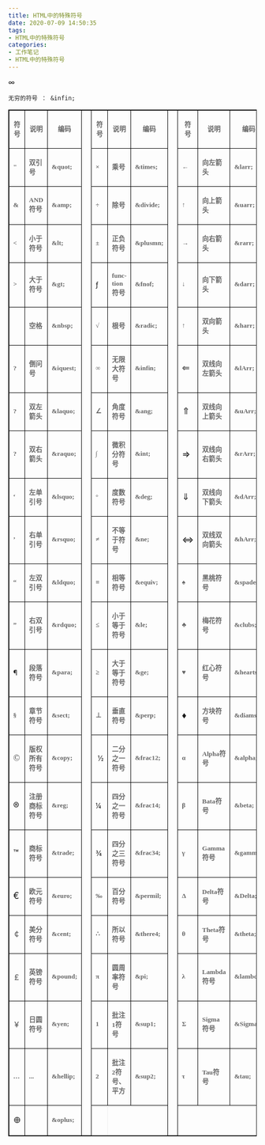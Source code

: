 ```yaml
---
title: HTML中的特殊符号
date: 2020-07-09 14:50:35
tags:
- HTML中的特殊符号
categories: 
- 工作笔记
- HTML中的特殊符号
---
```

&infin;
```
无穷的符号 ： &infin;
```
<table cellpadding="0" border="1" width="708" style="border:1pt solid;"><tbody><tr><td width="29" style="border:1pt solid #000000;width:21.75pt;">
<p align="center" style="text-align:center;"><span style="color:#666666;"><strong><span style="font-family:'宋体';font-size:10pt;">符号</span></strong></span></p>
</td>
<td width="63" style="border:1pt solid #000000;width:47.25pt;">
<p align="center" style="text-align:center;"><span style="color:#666666;"><strong><span style="font-family:'宋体';font-size:10pt;">说明</span></strong></span></p>
</td>
<td width="72" style="border:1pt solid #000000;width:54pt;">
<p align="center" style="text-align:center;"><span style="color:#666666;"><strong><span style="font-family:'宋体';font-size:10pt;">编码</span></strong></span></p>
</td>
<td rowspan="25" width="17" style="border:1pt solid #000000;width:12.75pt;">
<p align="center" style="text-align:center;"><span style="color:#666666;"><strong><span lang="en-us" style="font-family:'宋体';font-size:10pt;" xml:lang="en-us">&nbsp;</span></strong></span></p>
</td>
<td width="36" style="border:1pt solid #000000;width:27pt;">
<p align="center" style="text-align:center;"><span style="color:#666666;"><strong><span style="font-family:'宋体';font-size:10pt;">符号</span></strong></span></p>
</td>
<td width="94" style="border:1pt solid #000000;width:70.5pt;">
<p align="center" style="text-align:center;"><span style="color:#666666;"><strong><span style="font-family:'宋体';font-size:10pt;">说明</span></strong></span></p>
</td>
<td width="72" style="border:1pt solid #000000;width:54pt;">
<p align="center" style="text-align:center;"><span style="color:#666666;"><strong><span style="font-family:'宋体';font-size:10pt;">编码</span></strong></span></p>
</td>
<td rowspan="25" width="17" style="border:1pt solid #000000;width:12.75pt;">
<p align="center" style="text-align:center;"><span style="color:#666666;"><strong><span lang="en-us" style="font-family:'宋体';font-size:10pt;" xml:lang="en-us">&nbsp;</span></strong></span></p>
</td>
<td width="36" style="border:1pt solid #000000;width:27pt;">
<p align="center" style="text-align:center;"><span style="color:#666666;"><strong><span style="font-family:'宋体';font-size:10pt;">符号</span></strong></span></p>
</td>
<td width="96" style="border:1pt solid #000000;width:72pt;">
<p align="center" style="text-align:center;"><span style="color:#666666;"><strong><span style="font-family:'宋体';font-size:10pt;">说明</span></strong></span></p>
</td>
<td width="73" style="border:1pt solid #000000;width:54.75pt;">
<p align="center" style="text-align:center;"><span style="color:#666666;"><strong><span style="font-family:'宋体';font-size:10pt;">编码</span></strong></span></p>
</td>
</tr><tr><td width="29" style="border:1pt solid #000000;width:21.75pt;">
<p align="left" style="text-align:left;"><span style="color:#666666;"><strong><span lang="en-us" style="font-family:'宋体';font-size:10pt;" xml:lang="en-us">"</span></strong></span></p>
</td>
<td width="63" style="border:1pt solid #000000;width:47.25pt;">
<p align="left" style="text-align:left;"><span style="color:#666666;"><strong><span style="font-family:'宋体';font-size:10pt;">双引号</span></strong></span></p>
</td>
<td width="72" style="border:1pt solid #000000;width:54pt;">
<p align="left" style="text-align:left;"><span style="color:#666666;"><strong><span lang="en-us" style="font-family:'宋体';font-size:10pt;" xml:lang="en-us">&amp;quot;</span></strong></span></p>
</td>
<td width="36" style="border:1pt solid #000000;width:27pt;">
<p align="left" style="text-align:left;"><span style="color:#666666;"><strong><span style="font-family:'宋体';font-size:10pt;">×</span></strong></span></p>
</td>
<td width="94" style="border:1pt solid #000000;width:70.5pt;">
<p align="left" style="text-align:left;"><span style="color:#666666;"><strong><span style="font-family:'宋体';font-size:10pt;">乘号</span></strong></span></p>
</td>
<td width="72" style="border:1pt solid #000000;width:54pt;">
<p align="left" style="text-align:left;"><span style="color:#666666;"><strong><span lang="en-us" style="font-family:'宋体';font-size:10pt;" xml:lang="en-us">&amp;times;</span></strong></span></p>
</td>
<td width="36" style="border:1pt solid #000000;width:27pt;">
<p align="left" style="text-align:left;"><span style="color:#666666;"><strong><span style="font-family:'宋体';font-size:10pt;">←</span></strong></span></p>
</td>
<td width="96" style="border:1pt solid #000000;width:72pt;">
<p align="left" style="text-align:left;"><span style="color:#666666;"><strong><span style="font-family:'宋体';font-size:10pt;">向左箭头</span></strong></span></p>
</td>
<td width="73" style="border:1pt solid #000000;width:54.75pt;">
<p align="left" style="text-align:left;"><span style="color:#666666;"><strong><span lang="en-us" style="font-family:'宋体';font-size:10pt;" xml:lang="en-us">&amp;larr;</span></strong></span></p>
</td>
</tr><tr><td width="29" style="border:1pt solid #000000;width:21.75pt;">
<p align="left" style="text-align:left;"><span style="color:#666666;"><strong><span lang="en-us" style="font-family:'宋体';font-size:10pt;" xml:lang="en-us">&amp;</span></strong></span></p>
</td>
<td width="63" style="border:1pt solid #000000;width:47.25pt;">
<p align="left" style="text-align:left;"><span style="color:#666666;"><strong><span lang="en-us" style="font-family:'宋体';font-size:10pt;" xml:lang="en-us">AND</span><span style="font-family:'宋体';font-size:10pt;">符号</span></strong></span></p>
</td>
<td width="72" style="border:1pt solid #000000;width:54pt;">
<p align="left" style="text-align:left;"><span style="color:#666666;"><strong><span lang="en-us" style="font-family:'宋体';font-size:10pt;" xml:lang="en-us">&amp;amp;</span></strong></span></p>
</td>
<td width="36" style="border:1pt solid #000000;width:27pt;">
<p align="left" style="text-align:left;"><span style="color:#666666;"><strong><span style="font-family:'宋体';font-size:10pt;">÷</span></strong></span></p>
</td>
<td width="94" style="border:1pt solid #000000;width:70.5pt;">
<p align="left" style="text-align:left;"><span style="color:#666666;"><strong><span style="font-family:'宋体';font-size:10pt;">除号</span></strong></span></p>
</td>
<td width="72" style="border:1pt solid #000000;width:54pt;">
<p align="left" style="text-align:left;"><span style="color:#666666;"><strong><span lang="en-us" style="font-family:'宋体';font-size:10pt;" xml:lang="en-us">&amp;divide;</span></strong></span></p>
</td>
<td width="36" style="border:1pt solid #000000;width:27pt;">
<p align="left" style="text-align:left;"><span style="color:#666666;"><strong><span style="font-family:'宋体';font-size:10pt;">↑</span></strong></span></p>
</td>
<td width="96" style="border:1pt solid #000000;width:72pt;">
<p align="left" style="text-align:left;"><span style="color:#666666;"><strong><span style="font-family:'宋体';font-size:10pt;">向上箭头</span></strong></span></p>
</td>
<td width="73" style="border:1pt solid #000000;width:54.75pt;">
<p align="left" style="text-align:left;"><span style="color:#666666;"><strong><span lang="en-us" style="font-family:'宋体';font-size:10pt;" xml:lang="en-us">&amp;uarr;</span></strong></span></p>
</td>
</tr><tr><td width="29" style="border:1pt solid #000000;width:21.75pt;">
<p align="left" style="text-align:left;"><span style="color:#666666;"><strong><span lang="en-us" style="font-family:'宋体';font-size:10pt;" xml:lang="en-us">&lt;&nbsp;</span></strong></span></p>
</td>
<td width="63" style="border:1pt solid #000000;width:47.25pt;">
<p align="left" style="text-align:left;"><span style="color:#666666;"><strong><span style="font-family:'宋体';font-size:10pt;">小于符号</span></strong></span></p>
</td>
<td width="72" style="border:1pt solid #000000;width:54pt;">
<p align="left" style="text-align:left;"><span style="color:#666666;"><strong><span lang="en-us" style="font-family:'宋体';font-size:10pt;" xml:lang="en-us">&amp;lt;</span></strong></span></p>
</td>
<td width="36" style="border:1pt solid #000000;width:27pt;">
<p align="left" style="text-align:left;"><span style="color:#666666;"><strong><span style="font-family:'宋体';font-size:10pt;">±</span></strong></span></p>
</td>
<td width="94" style="border:1pt solid #000000;width:70.5pt;">
<p align="left" style="text-align:left;"><span style="color:#666666;"><strong><span style="font-family:'宋体';font-size:10pt;">正负符号</span></strong></span></p>
</td>
<td width="72" style="border:1pt solid #000000;width:54pt;">
<p align="left" style="text-align:left;"><span style="color:#666666;"><strong><span lang="en-us" style="font-family:'宋体';font-size:10pt;" xml:lang="en-us">&amp;plusmn;</span></strong></span></p>
</td>
<td width="36" style="border:1pt solid #000000;width:27pt;">
<p align="left" style="text-align:left;"><span style="color:#666666;"><strong><span style="font-family:'宋体';font-size:10pt;">→</span></strong></span></p>
</td>
<td width="96" style="border:1pt solid #000000;width:72pt;">
<p align="left" style="text-align:left;"><span style="color:#666666;"><strong><span style="font-family:'宋体';font-size:10pt;">向右箭头</span></strong></span></p>
</td>
<td width="73" style="border:1pt solid #000000;width:54.75pt;">
<p align="left" style="text-align:left;"><span style="color:#666666;"><strong><span lang="en-us" style="font-family:'宋体';font-size:10pt;" xml:lang="en-us">&amp;rarr;</span></strong></span></p>
</td>
</tr><tr><td width="29" style="border:1pt solid #000000;width:21.75pt;">
<p align="left" style="text-align:left;"><span style="color:#666666;"><strong><span lang="en-us" style="font-family:'宋体';font-size:10pt;" xml:lang="en-us">&gt;&nbsp;</span></strong></span></p>
</td>
<td width="63" style="border:1pt solid #000000;width:47.25pt;">
<p align="left" style="text-align:left;"><span style="color:#666666;"><strong><span style="font-family:'宋体';font-size:10pt;">大于符号</span></strong></span></p>
</td>
<td width="72" style="border:1pt solid #000000;width:54pt;">
<p align="left" style="text-align:left;"><span style="color:#666666;"><strong><span lang="en-us" style="font-family:'宋体';font-size:10pt;" xml:lang="en-us">&amp;gt;</span></strong></span></p>
</td>
<td width="36" style="border:1pt solid #000000;width:27pt;">
<p align="left" style="text-align:left;"><span style="font-size:14px;">ƒ</span><br></p>
</td>
<td width="94" style="border:1pt solid #000000;width:70.5pt;">
<p align="left" style="text-align:left;"><span style="color:#666666;"><strong><span lang="en-us" style="font-family:'宋体';font-size:10pt;" xml:lang="en-us">function</span><span style="font-family:'宋体';font-size:10pt;">符号</span></strong></span></p>
</td>
<td width="72" style="border:1pt solid #000000;width:54pt;">
<p align="left" style="text-align:left;"><span style="color:#666666;"><strong><span lang="en-us" style="font-family:'宋体';font-size:10pt;" xml:lang="en-us">&amp;fnof;</span></strong></span></p>
</td>
<td width="36" style="border:1pt solid #000000;width:27pt;">
<p align="left" style="text-align:left;"><span style="color:#666666;"><strong><span style="font-family:'宋体';font-size:10pt;">↓</span></strong></span></p>
</td>
<td width="96" style="border:1pt solid #000000;width:72pt;">
<p align="left" style="text-align:left;"><span style="color:#666666;"><strong><span style="font-family:'宋体';font-size:10pt;">向下箭头</span></strong></span></p>
</td>
<td width="73" style="border:1pt solid #000000;width:54.75pt;">
<p align="left" style="text-align:left;"><span style="color:#666666;"><strong><span lang="en-us" style="font-family:'宋体';font-size:10pt;" xml:lang="en-us">&amp;darr;</span></strong></span></p>
</td>
</tr><tr><td width="29" style="border:1pt solid #000000;width:21.75pt;">
<p align="left" style="text-align:left;"><span style="color:#666666;"><strong><span lang="en-us" style="font-family:'宋体';font-size:10pt;" xml:lang="en-us">&nbsp;</span></strong></span></p>
</td>
<td width="63" style="border:1pt solid #000000;width:47.25pt;">
<p align="left" style="text-align:left;"><span style="color:#666666;"><strong><span style="font-family:'宋体';font-size:10pt;">空格</span></strong></span></p>
</td>
<td width="72" style="border:1pt solid #000000;width:54pt;">
<p align="left" style="text-align:left;"><span style="color:#666666;"><strong><span lang="en-us" style="font-family:'宋体';font-size:10pt;" xml:lang="en-us">&amp;nbsp;</span></strong></span></p>
</td>
<td width="36" style="border:1pt solid #000000;width:27pt;">
<p align="left" style="text-align:left;"><span style="color:#666666;"><strong><span style="font-family:'宋体';font-size:10pt;">√</span></strong></span></p>
</td>
<td width="94" style="border:1pt solid #000000;width:70.5pt;">
<p align="left" style="text-align:left;"><span style="color:#666666;"><strong><span style="font-family:'宋体';font-size:10pt;">根号</span></strong></span></p>
</td>
<td width="72" style="border:1pt solid #000000;width:54pt;">
<p align="left" style="text-align:left;"><span style="color:#666666;"><strong><span lang="en-us" style="font-family:'宋体';font-size:10pt;" xml:lang="en-us">&amp;radic;</span></strong></span></p>
</td>
<td width="36" style="border:1pt solid #000000;width:27pt;">
<p align="left" style="text-align:left;"><span style="color:#666666;"><strong><span lang="en-us" style="font-family:'宋体';font-size:10pt;" xml:lang="en-us">↑</span></strong></span></p>
</td>
<td width="96" style="border:1pt solid #000000;width:72pt;">
<p align="left" style="text-align:left;"><span style="color:#666666;"><strong><span style="font-family:'宋体';font-size:10pt;">双向箭头</span></strong></span></p>
</td>
<td width="73" style="border:1pt solid #000000;width:54.75pt;">
<p align="left" style="text-align:left;"><span style="color:#666666;"><strong><span lang="en-us" style="font-family:'宋体';font-size:10pt;" xml:lang="en-us">&amp;harr;</span></strong></span></p>
</td>
</tr><tr><td width="29" style="border:1pt solid #000000;width:21.75pt;">
<p align="left" style="text-align:left;"><span style="color:#666666;"><strong><span lang="en-us" style="font-family:'宋体';font-size:10pt;" xml:lang="en-us">?</span></strong></span></p>
</td>
<td width="63" style="border:1pt solid #000000;width:47.25pt;">
<p align="left" style="text-align:left;"><span style="color:#666666;"><strong><span style="font-family:'宋体';font-size:10pt;">倒问号</span></strong></span></p>
</td>
<td width="72" style="border:1pt solid #000000;width:54pt;">
<p align="left" style="text-align:left;"><span style="color:#666666;"><strong><span lang="en-us" style="font-family:'宋体';font-size:10pt;" xml:lang="en-us">&amp;iquest;</span></strong></span></p>
</td>
<td width="36" style="border:1pt solid #000000;width:27pt;">
<p align="left" style="text-align:left;"><span style="color:#666666;"><strong><span style="font-family:'宋体';font-size:10pt;">∞</span></strong></span></p>
</td>
<td width="94" style="border:1pt solid #000000;width:70.5pt;">
<p align="left" style="text-align:left;"><span style="color:#666666;"><strong><span style="font-family:'宋体';font-size:10pt;">无限大符号</span></strong></span></p>
</td>
<td width="72" style="border:1pt solid #000000;width:54pt;">
<p align="left" style="text-align:left;"><span style="color:#666666;"><strong><span lang="en-us" style="font-family:'宋体';font-size:10pt;" xml:lang="en-us">&amp;infin;</span></strong></span></p>
</td>
<td width="36" style="border:1pt solid #000000;width:27pt;">
<p align="left" style="text-align:left;"><span style="color:#666666;"><strong><span lang="en-us" style="font-family:'宋体';font-size:10pt;" xml:lang="en-us"><span style="font-size:18px;">⇐</span></span></strong></span></p>
</td>
<td width="96" style="border:1pt solid #000000;width:72pt;">
<p align="left" style="text-align:left;"><span style="color:#666666;"><strong><span style="font-family:'宋体';font-size:10pt;">双线向左箭头</span></strong></span></p>
</td>
<td width="73" style="border:1pt solid #000000;width:54.75pt;">
<p align="left" style="text-align:left;"><span style="color:#666666;"><strong><span lang="en-us" style="font-family:'宋体';font-size:10pt;" xml:lang="en-us">&amp;lArr;</span></strong></span></p>
</td>
</tr><tr><td width="29" style="border:1pt solid #000000;width:21.75pt;">
<p align="left" style="text-align:left;"><span style="color:#666666;"><strong><span lang="en-us" style="font-family:'宋体';font-size:10pt;" xml:lang="en-us">?</span></strong></span></p>
</td>
<td width="63" style="border:1pt solid #000000;width:47.25pt;">
<p align="left" style="text-align:left;"><span style="color:#666666;"><strong><span style="font-family:'宋体';font-size:10pt;">双左箭头</span></strong></span></p>
</td>
<td width="72" style="border:1pt solid #000000;width:54pt;">
<p align="left" style="text-align:left;"><span style="color:#666666;"><strong><span lang="en-us" style="font-family:'宋体';font-size:10pt;" xml:lang="en-us">&amp;laquo;</span></strong></span></p>
</td>
<td width="36" style="border:1pt solid #000000;width:27pt;">
<p align="left" style="text-align:left;"><span style="color:#666666;"><strong><span style="font-family:'宋体';font-size:10pt;">∠</span></strong></span></p>
</td>
<td width="94" style="border:1pt solid #000000;width:70.5pt;">
<p align="left" style="text-align:left;"><span style="color:#666666;"><strong><span style="font-family:'宋体';font-size:10pt;">角度符号</span></strong></span></p>
</td>
<td width="72" style="border:1pt solid #000000;width:54pt;">
<p align="left" style="text-align:left;"><span style="color:#666666;"><strong><span lang="en-us" style="font-family:'宋体';font-size:10pt;" xml:lang="en-us">&amp;ang;</span></strong></span></p>
</td>
<td width="36" style="border:1pt solid #000000;width:27pt;">
<p align="left" style="text-align:left;"><span style="color:#666666;"><strong><span lang="en-us" style="font-family:'宋体';font-size:10pt;" xml:lang="en-us"><span style="font-size:18px;">⇑</span></span></strong></span></p>
</td>
<td width="96" style="border:1pt solid #000000;width:72pt;">
<p align="left" style="text-align:left;"><span style="color:#666666;"><strong><span style="font-family:'宋体';font-size:10pt;">双线向上箭头</span></strong></span></p>
</td>
<td width="73" style="border:1pt solid #000000;width:54.75pt;">
<p align="left" style="text-align:left;"><span style="color:#666666;"><strong><span lang="en-us" style="font-family:'宋体';font-size:10pt;" xml:lang="en-us">&amp;uArr;</span></strong></span></p>
</td>
</tr><tr><td width="29" style="border:1pt solid #000000;width:21.75pt;">
<p align="left" style="text-align:left;"><span style="color:#666666;"><strong><span lang="en-us" style="font-family:'宋体';font-size:10pt;" xml:lang="en-us">?</span></strong></span></p>
</td>
<td width="63" style="border:1pt solid #000000;width:47.25pt;">
<p align="left" style="text-align:left;"><span style="color:#666666;"><strong><span style="font-family:'宋体';font-size:10pt;">双右箭头</span></strong></span></p>
</td>
<td width="72" style="border:1pt solid #000000;width:54pt;">
<p align="left" style="text-align:left;"><span style="color:#666666;"><strong><span lang="en-us" style="font-family:'宋体';font-size:10pt;" xml:lang="en-us">&amp;raquo;</span></strong></span></p>
</td>
<td width="36" style="border:1pt solid #000000;width:27pt;">
<p align="left" style="text-align:left;"><span style="color:#666666;"><strong><span style="font-family:'宋体';font-size:10pt;">∫</span></strong></span></p>
</td>
<td width="94" style="border:1pt solid #000000;width:70.5pt;">
<p align="left" style="text-align:left;"><span style="color:#666666;"><strong><span style="font-family:'宋体';font-size:10pt;">微积分符号</span></strong></span></p>
</td>
<td width="72" style="border:1pt solid #000000;width:54pt;">
<p align="left" style="text-align:left;"><span style="color:#666666;"><strong><span lang="en-us" style="font-family:'宋体';font-size:10pt;" xml:lang="en-us">&amp;int;</span></strong></span></p>
</td>
<td width="36" style="border:1pt solid #000000;width:27pt;">
<p align="left" style="text-align:left;"><span style="font-size:18px;">⇒</span><br></p>
</td>
<td width="96" style="border:1pt solid #000000;width:72pt;">
<p align="left" style="text-align:left;"><span style="color:#666666;"><strong><span style="font-family:'宋体';font-size:10pt;">双线向右箭头</span></strong></span></p>
</td>
<td width="73" style="border:1pt solid #000000;width:54.75pt;">
<p align="left" style="text-align:left;"><span style="color:#666666;"><strong><span lang="en-us" style="font-family:'宋体';font-size:10pt;" xml:lang="en-us">&amp;rArr;</span></strong></span></p>
</td>
</tr><tr><td width="29" style="border:1pt solid #000000;width:21.75pt;">
<p align="left" style="text-align:left;"><span style="color:#666666;"><strong><span style="font-family:'宋体';font-size:10pt;">‘</span></strong></span></p>
</td>
<td width="63" style="border:1pt solid #000000;width:47.25pt;">
<p align="left" style="text-align:left;"><span style="color:#666666;"><strong><span style="font-family:'宋体';font-size:10pt;">左单引号</span></strong></span></p>
</td>
<td width="72" style="border:1pt solid #000000;width:54pt;">
<p align="left" style="text-align:left;"><span style="color:#666666;"><strong><span lang="en-us" style="font-family:'宋体';font-size:10pt;" xml:lang="en-us">&amp;lsquo;</span></strong></span></p>
</td>
<td width="36" style="border:1pt solid #000000;width:27pt;">
<p align="left" style="text-align:left;"><span style="color:#666666;"><strong><span style="font-family:'宋体';font-size:10pt;">°</span></strong></span></p>
</td>
<td width="94" style="border:1pt solid #000000;width:70.5pt;">
<p align="left" style="text-align:left;"><span style="color:#666666;"><strong><span style="font-family:'宋体';font-size:10pt;">度数符号</span></strong></span></p>
</td>
<td width="72" style="border:1pt solid #000000;width:54pt;">
<p align="left" style="text-align:left;"><span style="color:#666666;"><strong><span lang="en-us" style="font-family:'宋体';font-size:10pt;" xml:lang="en-us">&amp;deg;</span></strong></span></p>
</td>
<td width="36" style="border:1pt solid #000000;width:27pt;">
<p align="left" style="text-align:left;"><span style="font-size:18px;">⇓</span><br></p>
</td>
<td width="96" style="border:1pt solid #000000;width:72pt;">
<p align="left" style="text-align:left;"><span style="color:#666666;"><strong><span style="font-family:'宋体';font-size:10pt;">双线向下箭头</span></strong></span></p>
</td>
<td width="73" style="border:1pt solid #000000;width:54.75pt;">
<p align="left" style="text-align:left;"><span style="color:#666666;"><strong><span lang="en-us" style="font-family:'宋体';font-size:10pt;" xml:lang="en-us">&amp;dArr;</span></strong></span></p>
</td>
</tr><tr><td width="29" style="border:1pt solid #000000;width:21.75pt;">
<p align="left" style="text-align:left;"><span style="color:#666666;"><strong><span style="font-family:'宋体';font-size:10pt;">’</span></strong></span></p>
</td>
<td width="63" style="border:1pt solid #000000;width:47.25pt;">
<p align="left" style="text-align:left;"><span style="color:#666666;"><strong><span style="font-family:'宋体';font-size:10pt;">右单引号</span></strong></span></p>
</td>
<td width="72" style="border:1pt solid #000000;width:54pt;">
<p align="left" style="text-align:left;"><span style="color:#666666;"><strong><span lang="en-us" style="font-family:'宋体';font-size:10pt;" xml:lang="en-us">&amp;rsquo;</span></strong></span></p>
</td>
<td width="36" style="border:1pt solid #000000;width:27pt;">
<p align="left" style="text-align:left;"><span style="color:#666666;"><strong><span style="font-family:'宋体';font-size:10pt;">≠</span></strong></span></p>
</td>
<td width="94" style="border:1pt solid #000000;width:70.5pt;">
<p align="left" style="text-align:left;"><span style="color:#666666;"><strong><span style="font-family:'宋体';font-size:10pt;">不等于符号</span></strong></span></p>
</td>
<td width="72" style="border:1pt solid #000000;width:54pt;">
<p align="left" style="text-align:left;"><span style="color:#666666;"><strong><span lang="en-us" style="font-family:'宋体';font-size:10pt;" xml:lang="en-us">&amp;ne;</span></strong></span></p>
</td>
<td width="36" style="border:1pt solid #000000;width:27pt;">
<p align="left" style="text-align:left;"><span style="font-size:18px;">⇔</span><br></p>
</td>
<td width="96" style="border:1pt solid #000000;width:72pt;">
<p align="left" style="text-align:left;"><span style="color:#666666;"><strong><span style="font-family:'宋体';font-size:10pt;">双线双向箭头</span></strong></span></p>
</td>
<td width="73" style="border:1pt solid #000000;width:54.75pt;">
<p align="left" style="text-align:left;"><span style="color:#666666;"><strong><span lang="en-us" style="font-family:'宋体';font-size:10pt;" xml:lang="en-us">&amp;hArr;</span></strong></span></p>
</td>
</tr><tr><td width="29" style="border:1pt solid #000000;width:21.75pt;">
<p align="left" style="text-align:left;"><span style="color:#666666;"><strong><span style="font-family:'宋体';font-size:10pt;">“</span></strong></span></p>
</td>
<td width="63" style="border:1pt solid #000000;width:47.25pt;">
<p align="left" style="text-align:left;"><span style="color:#666666;"><strong><span style="font-family:'宋体';font-size:10pt;">左双引号</span></strong></span></p>
</td>
<td width="72" style="border:1pt solid #000000;width:54pt;">
<p align="left" style="text-align:left;"><span style="color:#666666;"><strong><span lang="en-us" style="font-family:'宋体';font-size:10pt;" xml:lang="en-us">&amp;ldquo;</span></strong></span></p>
</td>
<td width="36" style="border:1pt solid #000000;width:27pt;">
<p align="left" style="text-align:left;"><span style="color:#666666;"><strong><span style="font-family:'宋体';font-size:10pt;">≡</span></strong></span></p>
</td>
<td width="94" style="border:1pt solid #000000;width:70.5pt;">
<p align="left" style="text-align:left;"><span style="color:#666666;"><strong><span style="font-family:'宋体';font-size:10pt;">相等符号</span></strong></span></p>
</td>
<td width="72" style="border:1pt solid #000000;width:54pt;">
<p align="left" style="text-align:left;"><span style="color:#666666;"><strong><span lang="en-us" style="font-family:'宋体';font-size:10pt;" xml:lang="en-us">&amp;equiv;</span></strong></span></p>
</td>
<td width="36" style="border:1pt solid #000000;width:27pt;">
<p align="left" style="text-align:left;"><span style="color:#666666;"><strong><span lang="en-us" style="font-family:'宋体';font-size:10pt;" xml:lang="en-us">♠</span></strong></span></p>
</td>
<td width="96" style="border:1pt solid #000000;width:72pt;">
<p align="left" style="text-align:left;"><span style="color:#666666;"><strong><span style="font-family:'宋体';font-size:10pt;">黑桃符号</span></strong></span></p>
</td>
<td width="73" style="border:1pt solid #000000;width:54.75pt;">
<p align="left" style="text-align:left;"><span style="color:#666666;"><strong><span lang="en-us" style="font-family:'宋体';font-size:10pt;" xml:lang="en-us">&amp;spades;</span></strong></span></p>
</td>
</tr><tr><td width="29" style="border:1pt solid #000000;width:21.75pt;">
<p align="left" style="text-align:left;"><span style="color:#666666;"><strong><span style="font-family:'宋体';font-size:10pt;">”</span></strong></span></p>
</td>
<td width="63" style="border:1pt solid #000000;width:47.25pt;">
<p align="left" style="text-align:left;"><span style="color:#666666;"><strong><span style="font-family:'宋体';font-size:10pt;">右双引号</span></strong></span></p>
</td>
<td width="72" style="border:1pt solid #000000;width:54pt;">
<p align="left" style="text-align:left;"><span style="color:#666666;"><strong><span lang="en-us" style="font-family:'宋体';font-size:10pt;" xml:lang="en-us">&amp;rdquo;</span></strong></span></p>
</td>
<td width="36" style="border:1pt solid #000000;width:27pt;">
<p align="left" style="text-align:left;"><span style="color:#666666;"><strong><span style="font-family:'宋体';font-size:10pt;">≤</span></strong></span></p>
</td>
<td width="94" style="border:1pt solid #000000;width:70.5pt;">
<p align="left" style="text-align:left;"><span style="color:#666666;"><strong><span style="font-family:'宋体';font-size:10pt;">小于等于符号</span></strong></span></p>
</td>
<td width="72" style="border:1pt solid #000000;width:54pt;">
<p align="left" style="text-align:left;"><span style="color:#666666;"><strong><span lang="en-us" style="font-family:'宋体';font-size:10pt;" xml:lang="en-us">&amp;le;</span></strong></span></p>
</td>
<td width="36" style="border:1pt solid #000000;width:27pt;">
<p align="left" style="text-align:left;"><span style="color:#666666;"><strong><span lang="en-us" style="font-family:'宋体';font-size:10pt;" xml:lang="en-us">♣</span></strong></span></p>
</td>
<td width="96" style="border:1pt solid #000000;width:72pt;">
<p align="left" style="text-align:left;"><span style="color:#666666;"><strong><span style="font-family:'宋体';font-size:10pt;">梅花符号</span></strong></span></p>
</td>
<td width="73" style="border:1pt solid #000000;width:54.75pt;">
<p align="left" style="text-align:left;"><span style="color:#666666;"><strong><span lang="en-us" style="font-family:'宋体';font-size:10pt;" xml:lang="en-us">&amp;clubs;</span></strong></span></p>
</td>
</tr><tr><td width="29" style="border:1pt solid #000000;width:21.75pt;">
<p align="left" style="text-align:left;"><span style="font-size:14px;">¶</span><br></p>
</td>
<td width="63" style="border:1pt solid #000000;width:47.25pt;">
<p align="left" style="text-align:left;"><span style="color:#666666;"><strong><span style="font-family:'宋体';font-size:10pt;">段落符号</span></strong></span></p>
</td>
<td width="72" style="border:1pt solid #000000;width:54pt;">
<p align="left" style="text-align:left;"><span style="color:#666666;"><strong><span lang="en-us" style="font-family:'宋体';font-size:10pt;" xml:lang="en-us">&amp;para;</span></strong></span></p>
</td>
<td width="36" style="border:1pt solid #000000;width:27pt;">
<p align="left" style="text-align:left;"><span style="color:#666666;"><strong><span style="font-family:'宋体';font-size:10pt;">≥</span></strong></span></p>
</td>
<td width="94" style="border:1pt solid #000000;width:70.5pt;">
<p align="left" style="text-align:left;"><span style="color:#666666;"><strong><span style="font-family:'宋体';font-size:10pt;">大于等于符号</span></strong></span></p>
</td>
<td width="72" style="border:1pt solid #000000;width:54pt;">
<p align="left" style="text-align:left;"><span style="color:#666666;"><strong><span lang="en-us" style="font-family:'宋体';font-size:10pt;" xml:lang="en-us">&amp;ge;</span></strong></span></p>
</td>
<td width="36" style="border:1pt solid #000000;width:27pt;">
<p align="left" style="text-align:left;"><span style="color:#666666;"><strong><span lang="en-us" style="font-family:'宋体';font-size:10pt;" xml:lang="en-us">♥</span></strong></span></p>
</td>
<td width="96" style="border:1pt solid #000000;width:72pt;">
<p align="left" style="text-align:left;"><span style="color:#666666;"><strong><span style="font-family:'宋体';font-size:10pt;">红心符号</span></strong></span></p>
</td>
<td width="73" style="border:1pt solid #000000;width:54.75pt;">
<p align="left" style="text-align:left;"><span style="color:#666666;"><strong><span lang="en-us" style="font-family:'宋体';font-size:10pt;" xml:lang="en-us">&amp;hearts;</span></strong></span></p>
</td>
</tr><tr><td width="29" style="border:1pt solid #000000;width:21.75pt;">
<p align="left" style="text-align:left;"><span style="color:#666666;"><strong><span style="font-family:'宋体';font-size:10pt;">§</span></strong></span></p>
</td>
<td width="63" style="border:1pt solid #000000;width:47.25pt;">
<p align="left" style="text-align:left;"><span style="color:#666666;"><strong><span style="font-family:'宋体';font-size:10pt;">章节符号</span></strong></span></p>
</td>
<td width="72" style="border:1pt solid #000000;width:54pt;">
<p align="left" style="text-align:left;"><span style="color:#666666;"><strong><span lang="en-us" style="font-family:'宋体';font-size:10pt;" xml:lang="en-us">&amp;sect;</span></strong></span></p>
</td>
<td width="36" style="border:1pt solid #000000;width:27pt;">
<p align="left" style="text-align:left;"><span style="color:#666666;"><strong><span style="font-family:'宋体';font-size:10pt;">⊥</span></strong></span></p>
</td>
<td width="94" style="border:1pt solid #000000;width:70.5pt;">
<p align="left" style="text-align:left;"><span style="color:#666666;"><strong><span style="font-family:'宋体';font-size:10pt;">垂直符号</span></strong></span></p>
</td>
<td width="72" style="border:1pt solid #000000;width:54pt;">
<p align="left" style="text-align:left;"><span style="color:#666666;"><strong><span lang="en-us" style="font-family:'宋体';font-size:10pt;" xml:lang="en-us">&amp;perp;</span></strong></span></p>
</td>
<td width="36" style="border:1pt solid #000000;width:27pt;">
<p align="left" style="text-align:left;"><span style="font-size:18px;">♦</span><br></p>
</td>
<td width="96" style="border:1pt solid #000000;width:72pt;">
<p align="left" style="text-align:left;"><span style="color:#666666;"><strong><span style="font-family:'宋体';font-size:10pt;">方块符号</span></strong></span></p>
</td>
<td width="73" style="border:1pt solid #000000;width:54.75pt;">
<p align="left" style="text-align:left;"><span style="color:#666666;"><strong><span lang="en-us" style="font-family:'宋体';font-size:10pt;" xml:lang="en-us">&amp;diams;</span></strong></span></p>
</td>
</tr><tr><td width="29" style="border:1pt solid #000000;width:21.75pt;">
<p align="left" style="text-align:left;"><span style="color:#666666;"><strong><span lang="en-us" style="font-family:'宋体';font-size:10pt;" xml:lang="en-us"><span style="font-size:18px;">©</span></span></strong></span></p>
</td>
<td width="63" style="border:1pt solid #000000;width:47.25pt;">
<p align="left" style="text-align:left;"><span style="color:#666666;"><strong><span style="font-family:'宋体';font-size:10pt;">版权所有符号</span></strong></span></p>
</td>
<td width="72" style="border:1pt solid #000000;width:54pt;">
<p align="left" style="text-align:left;"><span style="color:#666666;"><strong><span lang="en-us" style="font-family:'宋体';font-size:10pt;" xml:lang="en-us">&amp;copy;</span></strong></span></p>
</td>
<td width="36" style="border:1pt solid #000000;width:27pt;">
<p align="left" style="text-align:left;">&nbsp;<span style="font-size:14px;">½</span><br></p>
</td>
<td width="94" style="border:1pt solid #000000;width:70.5pt;">
<p align="left" style="text-align:left;"><span style="color:#666666;"><strong><span style="font-family:'宋体';font-size:10pt;">二分之一符号</span></strong></span></p>
</td>
<td width="72" style="border:1pt solid #000000;width:54pt;">
<p align="left" style="text-align:left;"><span style="color:#666666;"><strong><span lang="en-us" style="font-family:'宋体';font-size:10pt;" xml:lang="en-us">&amp;frac12;</span></strong></span></p>
</td>
<td width="36" style="border:1pt solid #000000;width:27pt;">
<p align="left" style="text-align:left;"><span style="color:#666666;"><strong><span style="font-family:'宋体';font-size:10pt;">α</span></strong></span></p>
</td>
<td width="96" style="border:1pt solid #000000;width:72pt;">
<p align="left" style="text-align:left;"><span style="color:#666666;"><strong><span lang="en-us" style="font-family:'宋体';font-size:10pt;" xml:lang="en-us">Alpha</span><span style="font-family:'宋体';font-size:10pt;">符号</span></strong></span></p>
</td>
<td width="73" style="border:1pt solid #000000;width:54.75pt;">
<p align="left" style="text-align:left;"><span style="color:#666666;"><strong><span lang="en-us" style="font-family:'宋体';font-size:10pt;" xml:lang="en-us">&amp;alpha;</span></strong></span></p>
</td>
</tr><tr><td width="29" style="border:1pt solid #000000;width:21.75pt;">
<p align="left" style="text-align:left;"><span style="font-size:18px;">®</span><br></p>
</td>
<td width="63" style="border:1pt solid #000000;width:47.25pt;">
<p align="left" style="text-align:left;"><span style="color:#666666;"><strong><span style="font-family:'宋体';font-size:10pt;">注册商标符号</span></strong></span></p>
</td>
<td width="72" style="border:1pt solid #000000;width:54pt;">
<p align="left" style="text-align:left;"><span style="color:#666666;"><strong><span lang="en-us" style="font-family:'宋体';font-size:10pt;" xml:lang="en-us">&amp;reg;</span></strong></span></p>
</td>
<td width="36" style="border:1pt solid #000000;width:27pt;">
<p align="left" style="text-align:left;"><span style="font-size:14px;">¼</span><br></p>
</td>
<td width="94" style="border:1pt solid #000000;width:70.5pt;">
<p align="left" style="text-align:left;"><span style="color:#666666;"><strong><span style="font-family:'宋体';font-size:10pt;">四分之一符号</span></strong></span></p>
</td>
<td width="72" style="border:1pt solid #000000;width:54pt;">
<p align="left" style="text-align:left;"><span style="color:#666666;"><strong><span lang="en-us" style="font-family:'宋体';font-size:10pt;" xml:lang="en-us">&amp;frac14;</span></strong></span></p>
</td>
<td width="36" style="border:1pt solid #000000;width:27pt;">
<p align="left" style="text-align:left;"><span style="color:#666666;"><strong><span style="font-family:'宋体';font-size:10pt;">β</span></strong></span></p>
</td>
<td width="96" style="border:1pt solid #000000;width:72pt;">
<p align="left" style="text-align:left;"><span style="color:#666666;"><strong><span lang="en-us" style="font-family:'宋体';font-size:10pt;" xml:lang="en-us">Bata</span><span style="font-family:'宋体';font-size:10pt;">符号</span></strong></span></p>
</td>
<td width="73" style="border:1pt solid #000000;width:54.75pt;">
<p align="left" style="text-align:left;"><span style="color:#666666;"><strong><span lang="en-us" style="font-family:'宋体';font-size:10pt;" xml:lang="en-us">&amp;beta;</span></strong></span></p>
</td>
</tr><tr><td width="29" style="border:1pt solid #000000;width:21.75pt;">
<p align="left" style="text-align:left;"><span style="font-size:18px;">™</span><br></p>
</td>
<td width="63" style="border:1pt solid #000000;width:47.25pt;">
<p align="left" style="text-align:left;"><span style="color:#666666;"><strong><span style="font-family:'宋体';font-size:10pt;">商标符号</span></strong></span></p>
</td>
<td width="72" style="border:1pt solid #000000;width:54pt;">
<p align="left" style="text-align:left;"><span style="color:#666666;"><strong><span lang="en-us" style="font-family:'宋体';font-size:10pt;" xml:lang="en-us">&amp;trade;</span></strong></span></p>
</td>
<td width="36" style="border:1pt solid #000000;width:27pt;">
<p align="left" style="text-align:left;"><span style="font-size:14px;">¾</span><br></p>
</td>
<td width="94" style="border:1pt solid #000000;width:70.5pt;">
<p align="left" style="text-align:left;"><span style="color:#666666;"><strong><span style="font-family:'宋体';font-size:10pt;">四分之三符号</span></strong></span></p>
</td>
<td width="72" style="border:1pt solid #000000;width:54pt;">
<p align="left" style="text-align:left;"><span style="color:#666666;"><strong><span lang="en-us" style="font-family:'宋体';font-size:10pt;" xml:lang="en-us">&amp;frac34;</span></strong></span></p>
</td>
<td width="36" style="border:1pt solid #000000;width:27pt;">
<p align="left" style="text-align:left;"><span style="color:#666666;"><strong><span style="font-family:'宋体';font-size:10pt;">γ</span></strong></span></p>
</td>
<td width="96" style="border:1pt solid #000000;width:72pt;">
<p align="left" style="text-align:left;"><span style="color:#666666;"><strong><span lang="en-us" style="font-family:'宋体';font-size:10pt;" xml:lang="en-us">Gamma</span><span style="font-family:'宋体';font-size:10pt;">符号</span></strong></span></p>
</td>
<td width="73" style="border:1pt solid #000000;width:54.75pt;">
<p align="left" style="text-align:left;"><span style="color:#666666;"><strong><span lang="en-us" style="font-family:'宋体';font-size:10pt;" xml:lang="en-us">&amp;gamma;</span></strong></span></p>
</td>
</tr><tr><td width="29" style="border:1pt solid #000000;width:21.75pt;">
<p align="left" style="text-align:left;"><span style="font-size:18px;">€</span><br></p>
</td>
<td width="63" style="border:1pt solid #000000;width:47.25pt;">
<p align="left" style="text-align:left;"><span style="color:#666666;"><strong><span style="font-family:'宋体';font-size:10pt;">欧元符号</span></strong></span></p>
</td>
<td width="72" style="border:1pt solid #000000;width:54pt;">
<p align="left" style="text-align:left;"><span style="color:#666666;"><strong><span lang="en-us" style="font-family:'宋体';font-size:10pt;" xml:lang="en-us">&amp;euro;</span></strong></span></p>
</td>
<td width="36" style="border:1pt solid #000000;width:27pt;">
<p align="left" style="text-align:left;"><span style="color:#666666;"><strong><span style="font-family:'宋体';font-size:10pt;">‰</span></strong></span></p>
</td>
<td width="94" style="border:1pt solid #000000;width:70.5pt;">
<p align="left" style="text-align:left;"><span style="color:#666666;"><strong><span style="font-family:'宋体';font-size:10pt;">百分符号</span></strong></span></p>
</td>
<td width="72" style="border:1pt solid #000000;width:54pt;">
<p align="left" style="text-align:left;"><span style="color:#666666;"><strong><span lang="en-us" style="font-family:'宋体';font-size:10pt;" xml:lang="en-us">&amp;permil;</span></strong></span></p>
</td>
<td width="36" style="border:1pt solid #000000;width:27pt;">
<p align="left" style="text-align:left;"><span style="color:#666666;"><strong><span style="font-family:'宋体';font-size:10pt;">Δ</span></strong></span></p>
</td>
<td width="96" style="border:1pt solid #000000;width:72pt;">
<p align="left" style="text-align:left;"><span style="color:#666666;"><strong><span lang="en-us" style="font-family:'宋体';font-size:10pt;" xml:lang="en-us">Delta</span><span style="font-family:'宋体';font-size:10pt;">符号</span></strong></span></p>
</td>
<td width="73" style="border:1pt solid #000000;width:54.75pt;">
<p align="left" style="text-align:left;"><span style="color:#666666;"><strong><span lang="en-us" style="font-family:'宋体';font-size:10pt;" xml:lang="en-us">&amp;Delta;</span></strong></span></p>
</td>
</tr><tr><td width="29" style="border:1pt solid #000000;width:21.75pt;">
<p align="left" style="text-align:left;"><span style="color:#666666;"><strong><span style="font-family:'宋体';font-size:10pt;">￠</span></strong></span></p>
</td>
<td width="63" style="border:1pt solid #000000;width:47.25pt;">
<p align="left" style="text-align:left;"><span style="color:#666666;"><strong><span style="font-family:'宋体';font-size:10pt;">美分符号</span></strong></span></p>
</td>
<td width="72" style="border:1pt solid #000000;width:54pt;">
<p align="left" style="text-align:left;"><span style="color:#666666;"><strong><span lang="en-us" style="font-family:'宋体';font-size:10pt;" xml:lang="en-us">&amp;cent;</span></strong></span></p>
</td>
<td width="36" style="border:1pt solid #000000;width:27pt;">
<p align="left" style="text-align:left;"><span style="color:#666666;"><strong><span style="font-family:'宋体';font-size:10pt;">∴</span></strong></span></p>
</td>
<td width="94" style="border:1pt solid #000000;width:70.5pt;">
<p align="left" style="text-align:left;"><span style="color:#666666;"><strong><span style="font-family:'宋体';font-size:10pt;">所以符号</span></strong></span></p>
</td>
<td width="72" style="border:1pt solid #000000;width:54pt;">
<p align="left" style="text-align:left;"><span style="color:#666666;"><strong><span lang="en-us" style="font-family:'宋体';font-size:10pt;" xml:lang="en-us">&amp;there4;</span></strong></span></p>
</td>
<td width="36" style="border:1pt solid #000000;width:27pt;">
<p align="left" style="text-align:left;"><span style="color:#666666;"><strong><span style="font-family:'宋体';font-size:10pt;">θ</span></strong></span></p>
</td>
<td width="96" style="border:1pt solid #000000;width:72pt;">
<p align="left" style="text-align:left;"><span style="color:#666666;"><strong><span lang="en-us" style="font-family:'宋体';font-size:10pt;" xml:lang="en-us">Theta</span><span style="font-family:'宋体';font-size:10pt;">符号</span></strong></span></p>
</td>
<td width="73" style="border:1pt solid #000000;width:54.75pt;">
<p align="left" style="text-align:left;"><span style="color:#666666;"><strong><span lang="en-us" style="font-family:'宋体';font-size:10pt;" xml:lang="en-us">&amp;theta;</span></strong></span></p>
</td>
</tr><tr><td width="29" style="border:1pt solid #000000;width:21.75pt;">
<p align="left" style="text-align:left;"><span style="color:#666666;"><strong><span style="font-family:'宋体';font-size:10pt;">￡</span></strong></span></p>
</td>
<td width="63" style="border:1pt solid #000000;width:47.25pt;">
<p align="left" style="text-align:left;"><span style="color:#666666;"><strong><span style="font-family:'宋体';font-size:10pt;">英镑符号</span></strong></span></p>
</td>
<td width="72" style="border:1pt solid #000000;width:54pt;">
<p align="left" style="text-align:left;"><span style="color:#666666;"><strong><span lang="en-us" style="font-family:'宋体';font-size:10pt;" xml:lang="en-us">&amp;pound;</span></strong></span></p>
</td>
<td width="36" style="border:1pt solid #000000;width:27pt;">
<p align="left" style="text-align:left;"><span style="color:#666666;"><strong><span style="font-family:'宋体';font-size:10pt;">π</span></strong></span></p>
</td>
<td width="94" style="border:1pt solid #000000;width:70.5pt;">
<p align="left" style="text-align:left;"><span style="color:#666666;"><strong><span style="font-family:'宋体';font-size:10pt;">圆周率符号</span></strong></span></p>
</td>
<td width="72" style="border:1pt solid #000000;width:54pt;">
<p align="left" style="text-align:left;"><span style="color:#666666;"><strong><span lang="en-us" style="font-family:'宋体';font-size:10pt;" xml:lang="en-us">&amp;pi;</span></strong></span></p>
</td>
<td width="36" style="border:1pt solid #000000;width:27pt;">
<p align="left" style="text-align:left;"><span style="color:#666666;"><strong><span style="font-family:'宋体';font-size:10pt;">λ</span></strong></span></p>
</td>
<td width="96" style="border:1pt solid #000000;width:72pt;">
<p align="left" style="text-align:left;"><span style="color:#666666;"><strong><span lang="en-us" style="font-family:'宋体';font-size:10pt;" xml:lang="en-us">Lambda</span><span style="font-family:'宋体';font-size:10pt;">符号</span></strong></span></p>
</td>
<td width="73" style="border:1pt solid #000000;width:54.75pt;">
<p align="left" style="text-align:left;"><span style="color:#666666;"><strong><span lang="en-us" style="font-family:'宋体';font-size:10pt;" xml:lang="en-us">&amp;lambda;</span></strong></span></p>
</td>
</tr><tr><td width="29" style="border:1pt solid #000000;width:21.75pt;">
<p align="left" style="text-align:left;"><span style="color:#666666;"><strong><span style="font-family:'宋体';font-size:10pt;">￥</span></strong></span></p>
</td>
<td width="63" style="border:1pt solid #000000;width:47.25pt;">
<p align="left" style="text-align:left;"><span style="color:#666666;"><strong><span style="font-family:'宋体';font-size:10pt;">日圆符号</span></strong></span></p>
</td>
<td width="72" style="border:1pt solid #000000;width:54pt;">
<p align="left" style="text-align:left;"><span style="color:#666666;"><strong><span lang="en-us" style="font-family:'宋体';font-size:10pt;" xml:lang="en-us">&amp;yen;</span></strong></span></p>
</td>
<td width="36" style="border:1pt solid #000000;width:27pt;">
<p align="left" style="text-align:left;"><span style="color:#666666;"><strong><span lang="en-us" style="font-family:'宋体';font-size:10pt;" xml:lang="en-us">1</span></strong></span></p>
</td>
<td width="94" style="border:1pt solid #000000;width:70.5pt;">
<p align="left" style="text-align:left;"><span style="color:#666666;"><strong><span style="font-family:'宋体';font-size:10pt;">批注<span lang="en-us" xml:lang="en-us">1</span>符号</span></strong></span></p>
</td>
<td width="72" style="border:1pt solid #000000;width:54pt;">
<p align="left" style="text-align:left;"><span style="color:#666666;"><strong><span lang="en-us" style="font-family:'宋体';font-size:10pt;" xml:lang="en-us">&amp;sup1;</span></strong></span></p>
</td>
<td width="36" style="border:1pt solid #000000;width:27pt;">
<p align="left" style="text-align:left;"><span style="color:#666666;"><strong><span style="font-family:'宋体';font-size:10pt;">Σ</span></strong></span></p>
</td>
<td width="96" style="border:1pt solid #000000;width:72pt;">
<p align="left" style="text-align:left;"><span style="color:#666666;"><strong><span lang="en-us" style="font-family:'宋体';font-size:10pt;" xml:lang="en-us">Sigma</span><span style="font-family:'宋体';font-size:10pt;">符号</span></strong></span></p>
</td>
<td width="73" style="border:1pt solid #000000;width:54.75pt;">
<p align="left" style="text-align:left;"><span style="color:#666666;"><strong><span lang="en-us" style="font-family:'宋体';font-size:10pt;" xml:lang="en-us">&amp;Sigma;</span></strong></span></p>
</td>
</tr><tr><td width="29" style="border:1pt solid #000000;width:21.75pt;">
<p align="left" style="text-align:left;"><span style="color:#666666;"><strong><span style="font-family:'宋体';font-size:10pt;">…</span></strong></span></p>
</td>
<td width="63" style="border:1pt solid #000000;width:47.25pt;">
<p align="left" style="text-align:left;"><span style="color:#666666;"><strong><span lang="en-us" style="font-family:'宋体';font-size:10pt;" xml:lang="en-us">...</span></strong></span></p>
</td>
<td width="72" style="border:1pt solid #000000;width:54pt;">
<p align="left" style="text-align:left;"><span style="color:#666666;"><strong><span lang="en-us" style="font-family:'宋体';font-size:10pt;" xml:lang="en-us">&amp;hellip;</span></strong></span></p>
</td>
<td width="36" style="border:1pt solid #000000;width:27pt;">
<p align="left" style="text-align:left;"><span style="color:#666666;"><strong><span lang="en-us" style="font-family:'宋体';font-size:10pt;" xml:lang="en-us">2</span></strong></span></p>
</td>
<td width="94" style="border:1pt solid #000000;width:70.5pt;">
<p align="left" style="text-align:left;"><span style="color:#666666;"><strong><span style="font-family:'宋体';font-size:10pt;">批注<span lang="en-us" xml:lang="en-us">2</span>符号、平方</span></strong></span></p>
</td>
<td width="72" style="border:1pt solid #000000;width:54pt;">
<p align="left" style="text-align:left;"><span style="color:#666666;"><strong><span lang="en-us" style="font-family:'宋体';font-size:10pt;" xml:lang="en-us">&amp;sup2;</span></strong></span></p>
</td>
<td width="36" style="border:1pt solid #000000;width:27pt;">
<p align="left" style="text-align:left;"><span style="color:#666666;"><strong><span style="font-family:'宋体';font-size:10pt;">τ</span></strong></span></p>
</td>
<td width="96" style="border:1pt solid #000000;width:72pt;">
<p align="left" style="text-align:left;"><span style="color:#666666;"><strong><span lang="en-us" style="font-family:'宋体';font-size:10pt;" xml:lang="en-us">Tau</span><span style="font-family:'宋体';font-size:10pt;">符号</span></strong></span></p>
</td>
<td width="73" style="border:1pt solid #000000;width:54.75pt;">
<p align="left" style="text-align:left;"><span style="color:#666666;"><strong><span lang="en-us" style="font-family:'宋体';font-size:10pt;" xml:lang="en-us">&amp;tau;</span></strong></span></p>
</td>
</tr><tr><td width="29" style="border:1pt solid #000000;width:21.75pt;">
<p align="left" style="text-align:left;"><span style="color:#666666;"><strong><span style="font-family:'宋体';font-size:10pt;"><span style="font-size:18px;">⊕</span></span></strong></span></p>
</td>
<td width="63" style="border:1pt solid #000000;width:47.25pt;">
<p align="left" style="text-align:left;"><span style="color:#666666;"><strong><span lang="en-us" style="font-family:'宋体';font-size:10pt;" xml:lang="en-us">&nbsp;</span></strong></span></p>
</td>
<td width="72" style="border:1pt solid #000000;width:54pt;">
<p align="left" style="text-align:left;"><span style="color:#666666;"><strong><span lang="en-us" style="font-family:'宋体';font-size:10pt;" xml:lang="en-us">&amp;oplus;</span></strong></span></p>
</td>
<td><span style="color:#666666;"><strong><br></strong></span></td>
</tr></tbody></table>

